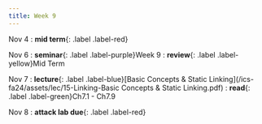 ```yaml
---
title: Week 9
---
```


Nov 4
: **mid term**{: .label .label-red}

Nov 6
: **seminar**{: .label .label-purple}Week 9
  : **review**{: .label .label-yellow}Mid Term

Nov 7
: **lecture**{: .label .label-blue}[Basic Concepts & Static Linking](/ics-fa24/assets/lec/15-Linking-Basic Concepts & Static Linking.pdf)
  : **read**{: .label .label-green}Ch7.1 - Ch7.9

Nov 8
: **attack lab due**{: .label .label-red}